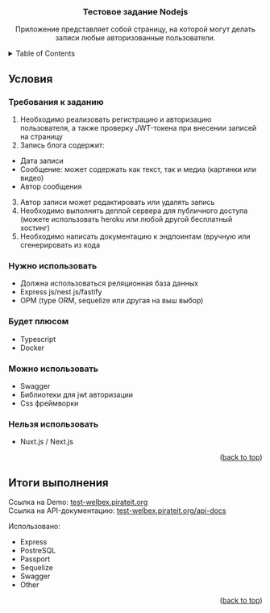 
<div id="top"></div>

<br />
<div align="center">
<h3 align="center">Тестовое задание Nodejs</h3>

  <p align="center">
    Приложение представляет собой страницу, на которой могут делать записи любые авторизованные пользователи.
  </p>
</div>


<details>
  <summary>Table of Contents</summary>
  <ol>
      <li>
      <a href="#требования-к-заданию">Условия</a>
    </li>
   <li>
      <a href="#итоги-выполнения">Итоги выполнения</a>
    </li>
  </ol>
</details>


## Условия
### Требования к заданию

1. Необходимо реализовать регистрацию и авторизацию пользователя, а также проверку JWT-токена при внесении записей на страницу
2. Запись блога содержит:
*  Дата записи
*  Сообщение: может содержать как текст, так и медиа (картинки или видео)
*  Автор сообщения
3. Автор записи может редактировать или удалять запись
4. Необходимо выполнить деплой сервера для публичного доступа (можете использовать heroku или любой другой бесплатный хостинг)
5. Необходимо написать документацию к эндпоинтам (вручную или сгенерировать из кода

### Нужно использовать

* Должна использоваться реляционная база данных
* Express js/nest js/fastify
* ОРМ (type ORM, sequelize или другая на выш выбор)

### Будет плюсом

* Typescript
* Docker

### Можно использовать

* Swagger
* Библиотеки для jwt авторизации
* Css фреймворки

### Нельзя использовать

*  Nuxt.js / Next.js

<p align="right">(<a href="#top">back to top</a>)</p>

## Итоги выполнения

Ссылка на Demo: <a href="http://test-welbex.pirateit.org">test-welbex.pirateit.org</a>
<br />
Ссылка на API-документацию: <a href="http://test-welbex.pirateit.org/api-docs">test-welbex.pirateit.org/api-docs</a>

Использовано:
* Express
* PostreSQL
* Passport
* Sequelize
* Swagger
* Other

<p align="right">(<a href="#top">back to top</a>)</p>
